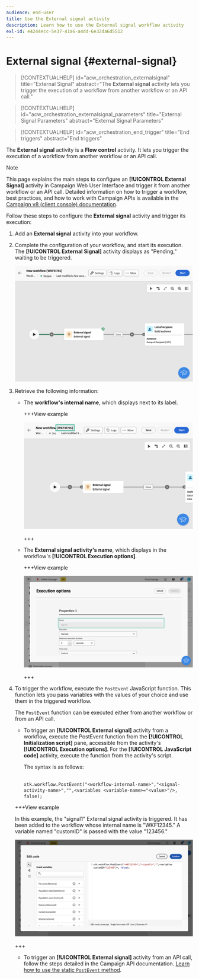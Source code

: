 ```yaml
---
audience: end-user
title: Use the External signal activity
description: Learn how to use the External signal workflow activity
exl-id: e4244ecc-5e37-41a6-a4dd-6e32da6d5512
---
```

# External signal {#external-signal}

<!--External Signal End-->

>[!CONTEXTUALHELP]
>id="acw_orchestration_externalsignal"
>title="External Signal"
>abstract="The **External signal** activity lets you trigger the execution of a workflow from another workflow or an API call."

>[!CONTEXTUALHELP]
>id="acw_orchestration_externalsignal_parameters"
>title="External Signal Parameters"
>abstract="External Signal Parameters"

>[!CONTEXTUALHELP]
>id="acw_orchestration_end_trigger"
>title="End triggers"
>abstract="End triggers"

The **External signal** activity is a **Flow control** activity. It lets you trigger the execution of a workflow from another workflow or an API call.

>[!NOTE]
>
>This page explains the main steps to configure an **[!UICONTROL External Signal]** activity in Campaign Web User Interface and trigger it from another workflow or an API call. Detailed information on how to trigger a workflow, best practices, and how to work with Campaign APIs is available in the [Campaign v8 (client console) documentation](https://experienceleague.adobe.com/en/docs/campaign/automation/workflows/advanced-management/javascript-in-workflows#trigger-example).

Follow these steps to configure the **External signal** activity and trigger its execution:

1. Add an **External signal** activity into your workflow.

1. Complete the configuration of your workflow, and start its execution. The **[!UICONTROL External Signal]** activity displays as "Pending," waiting to be triggered.
 
    ![The screenshot shows the External Signal activity in a pending state.](../assets/external-signal-pending.png)

1. Retrieve the following information:

    * The **workflow's internal name**, which displays next to its label.

        +++View example

        ![The screenshot shows the workflow's internal name next to its label.](../assets/external-signal-workflow-name.png)

        +++

    * The **External signal activity's name**, which displays in the workflow's **[!UICONTROL Execution options]**.

        +++View example
  
        ![The screenshot shows the External Signal activity's name in the Execution options.](../assets/external-signal-name.png)

        +++

1. To trigger the workflow, execute the `PostEvent` JavaScript function. This function lets you pass variables with the values of your choice and use them in the triggered workflow.

    The `PostEvent` function can be executed either from another workflow or from an API call.

    * To trigger an **[!UICONTROL External signal]** activity from a workflow, execute the PostEvent function from the **[!UICONTROL Initialization script]** pane, accessible from the activity's **[!UICONTROL Execution options]**. For the **[!UICONTROL JavaScript code]** activity, execute the function from the activity's script.

        The syntax is as follows:

        ```

        xtk.workflow.PostEvent("<workflow-internal-name>","<signal-activity-name>","",<variables <variable-name>="<value>"/>, false);

        ```

    +++View example

    In this example, the "signal1" External signal activity is triggered. It has been added to the workflow whose internal name is "WKF12345." A variable named "customID" is passed with the value "123456."
 
    ![The screenshot shows an example of triggering the External Signal activity using the PostEvent function.](../assets/external-signal-sample.png)

    +++

    * To trigger an **[!UICONTROL External signal]** activity from an API call, follow the steps detailed in the Campaign API documentation. [Learn how to use the static `PostEvent` method](https://experienceleague.adobe.com/developer/campaign-api/api/sm-workflow-PostEvent.html).